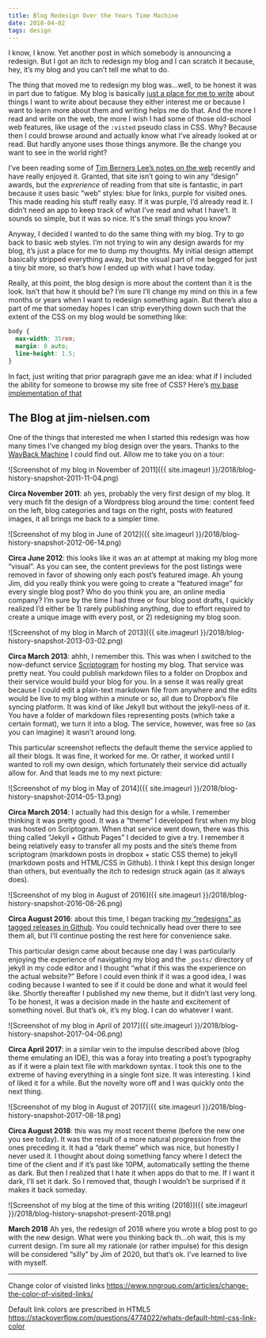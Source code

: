 ```yaml
---
title: Blog Redesign Over the Years Time Machine
date: 2018-04-02
tags: design
---
```


I know, I know. Yet another post in which somebody is announcing a redesign. But I got an itch to redesign my blog and I can scratch it because, hey, it’s my blog and you can’t tell me what to do.

The thing that moved me to redesign my blog was...well, to be honest it was in part due to fatigue. My blog is basically [just a place for me to write](https://jim-nielsen.com/blog/about/) about things I want to write about because they either interest me or because I want to learn more about them and writing helps me do that. And the more I read and write on the web, the more I wish I had some of those old-school web features, like usage of the `:visted` pseudo class in CSS. Why? Because then I could browse around and actually know what I’ve already looked at or read. But hardly anyone uses those things anymore. Be the change you want to see in the world right? 

I’ve been reading some of [Tim Berners Lee’s notes on the web](https://www.w3.org/DesignIssues/) recently and have really enjoyed it. Granted, that site isn’t going to win any “design” awards, but the *exprerience* of reading from that site is fantastic, in part because it uses basic ”web” styles: blue for links, purple for visited ones. This made reading his stuff really easy. If it was purple, I’d already read it. I didn’t need an app to keep track of what I’ve read and what I have’t. It sounds so simple, but it was so nice. It's the small things you know?

Anyway, I decided I wanted to do the same thing with my blog. Try to go back to basic web styles. I’m not trying to win any design awards for my blog, it’s just a place for me to dump my thoughts. My initial design attempt basically stripped everything away, but the visual part of me begged for just a tiny bit more, so that’s how I ended up with what I have today. 

Really, at this point, the blog design is more about the content than it is the look. Isn’t that how it should be? I’m sure I’ll change my mind on this in a few months or years when I want to redesign something again. But there’s also a part of me that someday hopes I can strip everything down such that the extent of the CSS on my blog would be something like:

```css
body {
  max-width: 35rem;
  margin: 0 auto;
  line-height: 1.5;
}
```

In fact, just writing that prior paragraph gave me an idea: what if I included the ability for someone to browse my site free of CSS? Here’s [my base implementation of that](https://jim-nielsen.com/?noCSS)

## The Blog at jim-nielsen.com

One of the things that interested me when I started this redesign was how many times I’ve changed my blog design over the years. Thanks to the [WayBack Machine](@TODO) I could find out. Allow me to take you on a tour:

![Screenshot of my blog in November of 2011]({{ site.imageurl }}/2018/blog-history-snapshot-2011-11-04.png)

**Circa November 2011**: ah yes, probably the very first design of my blog. It very much fit the design of a Wordpress blog around the time: content feed on the left, blog categories and tags on the right, posts with featured images, it all brings me back to a simpler time.

![Screenshot of my blog in June of 2012]({{ site.imageurl }}/2018/blog-history-snapshot-2012-06-14.png)

**Circa June 2012**: this looks like it was an at attempt at making my blog more “visual”. As you can see, the content previews for the post listings were removed in favor of showing only each post’s featured image. Ah young Jim, did you really think you were going to create a “featured image” for every single blog post? Who do you think you are, an online media company? I’m sure by the time I had three or four blog post drafts, I quickly realized I’d either be 1) rarely publishing anything, due to effort required to create a unique image with every post, or 2) redesigning my blog soon.

![Screenshot of my blog in March of 2013]({{ site.imageurl }}/2018/blog-history-snapshot-2013-03-02.png)

**Circa March 2013**: ahhh, I remember this. This was when I switched to the now-defunct service [Scriptogram](@TODO) for hosting my blog. That service was pretty neat. You could publish markdown files to a folder on Dropbox and their service would build your blog for you. In a sense it was really great because I could edit a plain-text markdown file from anywhere and the edits would be live to my blog within a minute or so, all due to Dropbox’s file syncing platform. It was kind of like Jekyll but without the jekyll-ness of it. You have a folder of markdown files representing posts (which take a certain format), we turn it into a blog. The service, however, was free so (as you can imagine) it wasn’t around long. 

This particular screenshot reflects the default theme the service applied to all their blogs. It was fine, it worked for me. Or rather, it worked until I wanted to roll my own design, which fortunately their service did actually allow for. And that leads me to my next picture:

![Screenshot of my blog in May of 2014]({{ site.imageurl }}/2018/blog-history-snapshot-2014-05-13.png)

**Circa March 2014**: I actually had this design for a while. I remember thinking it was pretty good. It was a “theme” I developed first when my blog was hosted on Scriptogram. When that service went down, there was this thing called “Jekyll + Github Pages” I decided to give a try. I remember it being relatively easy to transfer all my posts and the site’s theme from scriptogram (markdown posts in dropbox + static CSS theme) to jekyll (markdown posts and HTML/CSS in Github). I think I kept this design longer than others, but eventually the itch to redesign struck again (as it always does).

![Screenshot of my blog in August of 2016]({{ site.imageurl }}/2018/blog-history-snapshot-2016-08-26.png)

**Circa August 2016**: about this time, I began tracking [my “redesigns” as tagged releases in Github](https://github.com/jimniels/blog/releases). You could technically head over there to see them all, but I’ll continue posting the rest here for convenience sake. 

This particular design came about because one day I was particularly enjoying the experience of navigating my blog and the `_posts/` directory of jekyll in my code editor and I thought “what if this was the experience on the actual website?” Before I could even think if it was a good idea, I was coding because I wanted to see if it could be done and what it would feel like. Shortly thereafter I published my new theme, but it didn’t last very long. To be honest, it was a decision made in the haste and excitement of something novel. But that’s ok, it’s my blog. I can do whatever I want.

![Screenshot of my blog in April of 2017]({{ site.imageurl }}/2018/blog-history-snapshot-2017-04-06.png)

**Circa April 2017**: in a similar vein to the impulse described above (blog theme emulating an IDE), this was a foray into treating a post’s typography as if it were a plain text file with markdown syntax. I took this one to the extreme of having everything in a single font size. It was interesting. I kind of liked it for a while. But the novelty wore off and I was quickly onto the next thing.

![Screenshot of my blog in August of 2017]({{ site.imageurl }}/2018/blog-history-snapshot-2017-08-18.png)

**Circa August 2018**: this was my most recent theme (before the new one you see today). It was the result of a more natural progression from the ones preceding it. It had a “dark theme” which was nice, but honestly I never used it. I thought about doing something fancy where I detect the time of the client and if it’s past like 10PM, automatically setting the theme as dark. But then I realized that I hate it when apps do that to me. If I want it dark, I’ll set it dark. So I removed that, though I wouldn’t be surprised if it makes it back someday.

![Screenshot of my blog at the time of this writing (2018)]({{ site.imageurl }}/2018/blog-history-snapshot-present-2018.png)

**March 2018** Ah yes, the redesign of 2018 where you wrote a blog post to go with the new design. What were you thinking back th...oh wait, this is my current design. I’m sure all my rationale (or rather impulse) for this design will be considered “silly” by Jim of 2020, but that’s ok. I’ve learned to live with myself.





----

Change color of visisted links
https://www.nngroup.com/articles/change-the-color-of-visited-links/

Default link colors are prescribed in HTML5
https://stackoverflow.com/questions/4774022/whats-default-html-css-link-color